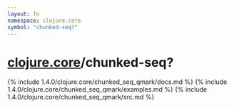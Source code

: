 ```yaml
---
layout: fn
namespace: clojure.core
symbol: "chunked-seq?"
---
```


# [clojure.core](../)/chunked-seq?

{% include 1.4.0/clojure.core/chunked_seq_qmark/docs.md %}
{% include 1.4.0/clojure.core/chunked_seq_qmark/examples.md %}
{% include 1.4.0/clojure.core/chunked_seq_qmark/src.md %}

